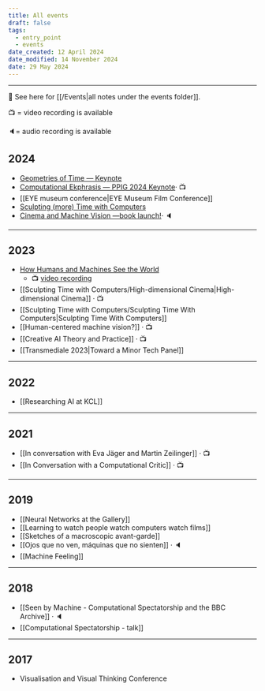 ```yaml
---
title: All events
draft: false
tags:
  - entry_point
  - events
date_created: 12 April 2024
date_modified: 14 November 2024
date: 29 May 2024
---
```

---

📝 See here for [[/Events|all notes under the events folder]].

 📺 = video recording is available
 
🔈= audio recording is available


## 2024
- [Geometries of Time ― Keynote](https://ifilnova.pt/en/events/artificial-atmospheres-and-unexpected-media/)
- [Computational Ekphrasis ― PPIG 2024 Keynote](https://ppig.org/workshops/2024-annual-workshop/keynote/)· 📺
- [[EYE museum conference|EYE Museum Film Conference]]
- [Sculpting (more) Time with Computers](https://sculptingtime.github.io/)
- [Cinema and Machine Vision ―book launch!](https://www.kcl.ac.uk/events/cinema-and-machine-vision)· 🔈

---
## 2023
- [How Humans and Machines See the World](https://www.kcl.ac.uk/events/how-humans-and-machines-see-the-world)
	- 📺 [video recording](https://youtu.be/_CtwWBqE_Aw?si=gzDBnruMM2La5jAP)
- [[Sculpting Time with Computers/High-dimensional Cinema|High-dimensional Cinema]] · 📺
- [[Sculpting Time with Computers/Sculpting Time With Computers|Sculpting Time With Computers]]
- [[Human-centered machine vision?]] · 📺
- [[Creative AI Theory and Practice]] · 📺
- [[Transmediale 2023|Toward a Minor Tech Panel]]
---
## 2022
- [[Researching AI at KCL]]
---
## 2021
- [[In conversation with Eva Jäger and Martin Zeilinger]] · 📺
- [[In Conversation with a Computational Critic]] · 📺
---
## 2019
- [[Neural Networks at the Gallery]]
- [[Learning to watch people watch computers watch films]]
- [[Sketches of a macroscopic avant-garde]]
- [[Ojos que no ven, máquinas que no sienten]] · 🔈
- [[Machine Feeling]]
---
## 2018
- [[Seen by Machine - Computational Spectatorship and the BBC Archive]] · 🔈
- [[Computational Spectatorship - talk]]
---
## 2017
- Visualisation and Visual Thinking Conference